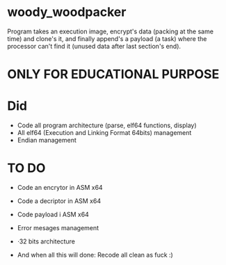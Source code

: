 # woody_woodpacker
Program takes an execution image, encrypt's data (packing at the same time) and clone's it, and finally append's a payload (a task) where the processor can't find it (unused data after last section's end).

# ONLY FOR EDUCATIONAL PURPOSE

# Did 
- Code all program architecture (parse, elf64 functions, display)
- All elf64 (Execution and Linking Format 64bits) management
- Endian management

# TO DO
- Code an encrytor in ASM x64
- Code a decriptor in ASM x64
- Code payload i ASM x64
- Error mesages management
- ·32 bits architecture

- And when all this will done: Recode all clean as fuck :)
